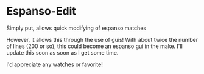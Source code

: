 # Espanso-Edit
Simply put, allows quick modifying of espanso matches

However, it allows this through the use of guis!
With about twice the number of lines (200 or so), this could become an espanso gui in the make.
I'll update this soon as soon as I get some time.

I'd appreciate any watches or favorite!
